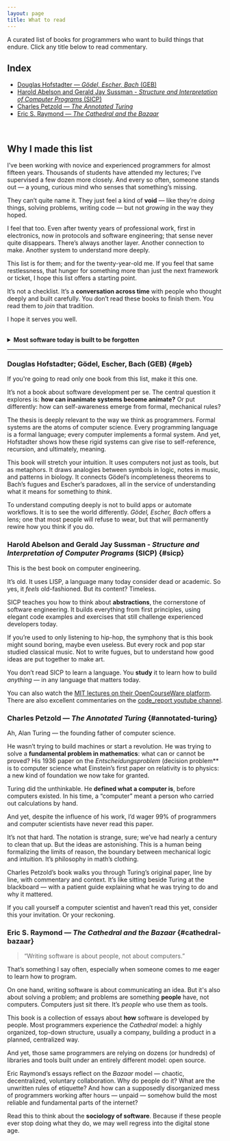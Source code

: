 ```yaml
---
layout: page
title: What to read
---
```


A curated list of books for programmers who want to build things that endure.
Click any title below to read commentary.

## Index

- [Douglas Hofstadter — *Gödel, Escher, Bach* (GEB)](#geb)
- [Harold Abelson and Gerald Jay Sussman - *Structure and Interpretation of Computer Programs* (SICP)](#sicp)
- [Charles Petzold — *The Annotated Turing*](#annotated-turing)
- [Eric S. Raymond — *The Cathedral and the Bazaar*](#cathedral-bazaar)

<br>

## Why I made this list

I’ve been working with novice and experienced programmers for almost fifteen years.
Thousands of students have attended my lectures; I’ve supervised a few dozen more closely.
And every so often, someone stands out — a young, curious mind who senses that something’s missing.

They can’t quite name it.
They just feel a kind of **void** — like they’re *doing* things, solving problems, writing code — but not *growing* in the way they hoped.

I feel that too.
Even after twenty years of professional work, first in electronics, now in protocols and software engineering;
that sense never quite disappears.
There’s always another layer.
Another connection to make.
Another system to understand more deeply.

This list is for them; and for the twenty-year-old me.
If you feel that same restlessness, that hunger for something more than just the next framework or ticket, I hope this list offers a starting point.

It’s not a checklist.
It’s a **conversation across time** with people who thought deeply and built carefully.
You don’t read these books to finish them.
You read them to *join* that tradition.

I hope it serves you well.

<br>
<details>
<summary><strong>Most software today is built to be forgotten</strong></summary>
<div>

<p>Written in haste, layered with abstractions, then discarded with the next trend.
We build like amnesiacs: few know how the systems beneath them truly work.
Fewer care.
The result is not progress, but erosion masked as innovation.
Like a civilization building towers higher and higher while forgetting how to quarry stone.</p>

<p>Jonathan Blow warned us of this trajectory:
a slow technological decline driven not by catastrophe, but by accumulated ignorance.
As layers pile on, foundations are lost.
One day, the lights will go out—not because no one tried to keep them on, but because no one remembered how.</p>

<p>There is another path.</p>

<p>We can choose to treat software not as a disposable product, but as a form of cultural expression.
A craft whose goal is not speed or scale, but clarity, permanence, and meaning.</p>

<p>This is the path of Emacs, Vim, Unix, and many other libraries and systems built and maintained in C, that old, unsafe, language.
The very language used to build and maintain most of the internet infrastructure.
Systems some call “legacy” which are indeed civilizational infrastructure.
Yeah, JavaScript is just a thin wrapper over decades of C/C++.</p>

<p>They have not survived in spite of their age.
They have survived because they were built to endure.</p>

<p>To walk this path requires more than technical competence.
It requires erudition.</p>

<p>Erudition is not mere knowledge—it is the discipline of memory.
It is the refusal to discard what came before simply because it is old.
It is what separates the craftsman from the technician.
The former builds tools; the latter uses them.</p>

<p>This is not a call for nostalgia.
It is a call for depth.</p>

<p>Edsger Dijkstra argued that software should be beautiful—that clarity and elegance are moral virtues in code.
Richard Stallman, despite his politics, glimpsed something similar: software, if well written and liberated from arbitrary dependencies, becomes free from its creators.
It becomes self-sufficient, a thing that exists on its own terms.</p>

<p>To write such software is not merely engineering.
It is a form of authorship.</p>

<p>And yet, why bother?</p>

<p>Economics can’t fully explain open source.
Eric Raymond got close—yes, incentives matter—but the real motivation is harder to measure.
It’s not just reputation or signaling.
It’s something older, deeper.
The pride of the artisan.
The drive to leave something behind.
The desire to see one's soul reflected in a functioning machine.</p>

<p>We don't need more developers.
We need stewards of tradition.
Programmers who see themselves as participants in a conversation older than their tools.
Programmers who understand that code is not just meant to work, but to last.</p>

<h4>On Education and the Cult of Utility</h4>

<p>Our institutions are not preparing the next generation to build what endures.</p>

<p>Schools are increasingly pressured into “project-based,” “real-world,” “hands-on” pedagogies—buzzwords that too often mean building whatever solves the most immediate problem, then moving on.
This is the educational branch of the same Silicon Valley rot: fail fast, fail often, ship it, forget it.</p>

<p>At the same time, theory-driven programs—those that ground students in algorithms, computation, and systems—are dismissed as outmoded.
Why study SMTP when you can deploy a serverless app in five minutes?
Why implement a shell when you can call one?
Why understand when you can use?</p>

<p>This is a catastrophe disguised as relevance.</p>

<p>Real-world problems aren’t just the ones we face now—they are the ones we’ve already solved.
The wheel, once invented, is worth studying.
But we rarely ask students to reimplement anything that matters.
How many have written a shell?
A CLI email client?
A toy compiler?
A browser?
An operating system?
These are exercises not in nostalgia, but in transmission—how to pass down the thinking behind software that actually lasts.</p>

<p>Instead, we hand students tools as if they were gifts from God.</p>

<p>But God does not maintain software. That’s up to us.</p>

<h4>On AI and the Seduction of Vibe Coding</h4>

<p>The recent obsession with large language models has amplified the very disease we aim to treat.
It is now fashionable to "vibe code"—to prompt a machine, skim the output, and paste until it runs.
It feels like programming.
It looks like productivity.
But it is neither.</p>

<p>Vibe coding is just the latest form of disposable software creation.
It encourages the illusion of mastery while hollowing out the discipline itself.
You are not becoming a better developer by prompting until it compiles.
You are simply becoming a more efficient operator of a glorified autocomplete engine.</p>

<p>There is nothing wrong with using LLMs—when used with intentionality and craft.
For the erudite programmer, these models are like sharpened chef’s knives: tools to accelerate judgment, precision, and depth.
But in unskilled hands, they do not produce better software.
They produce more software.
Worse software.
Cheap, flimsy, mass-produced code—the Chinese plastic of the digital world.</p>

<p>And worst of all:
we are deceiving ourselves.
We confuse activity with learning.
We conflate output with experience.
We mistake convenience for growth.</p>

<p>This is why we read.
Not to memorize syntax, but to train our taste.
Not to chase novelty, but to understand roots.
Not to master tools, but to become worthy of building them.</p>

<p>Let others chase the ephemeral.
We are here to build what endures.</p>

</div>
</details>

---

### Douglas Hofstadter; Gödel, Escher, Bach (GEB) {#geb}
If you're going to read only one book from this list, make it this one.

It’s not a book about software development per se.
The central question it explores is:
**how can inanimate systems become animate?**
Or put differently: how can self-awareness emerge from formal, mechanical rules?

The thesis is deeply relevant to the way we think as programmers.
Formal systems are the atoms of computer science.
Every programming language is a formal language; every computer implements a formal system.
And yet, Hofstadter shows how these rigid systems can give rise to self-reference, recursion, and ultimately, meaning.

This book will stretch your intuition.
It uses computers not just as tools, but as metaphors.
It draws analogies between symbols in logic, notes in music, and patterns in biology.
It connects Gödel’s incompleteness theorems to Bach’s fugues and Escher’s paradoxes, all in the service of understanding what it means for something to *think*.

To understand computing deeply is not to build apps or automate workflows.
It is to see the world differently.
*Gödel, Escher, Bach* offers a lens; one that most people will refuse to wear, but that will permanently rewire how you think if you do.

### Harold Abelson and Gerald Jay Sussman - *Structure and Interpretation of Computer Programs* (SICP) {#sicp}
This is the best book on computer engineering.

It’s old. It uses LISP, a language many today consider dead or academic.
So yes, it *feels* old-fashioned.
But its content?
Timeless.

SICP teaches you how to think about **abstractions**, the cornerstone of software engineering.
It builds everything from first principles, using elegant code examples and exercises that still challenge experienced developers today.

If you’re used to only listening to hip-hop, the symphony that is this book might sound boring, maybe even useless.
But every rock and pop star studied classical music.
Not to write fugues, but to understand how good ideas are put together to make art.

You don’t read SICP to learn a language.
You **study** it to learn how to build *anything* — in any language that matters today.

You can also watch the [MIT lectures on their OpenCourseWare platform](https://ocw.mit.edu/courses/6-001-structure-and-interpretation-of-computer-programs-spring-2005).
There are also excellent commentaries on the [code_report youtube channel](https://youtube.com/playlist?list=PLVFrD1dmDdvdvWFK8brOVNL7bKHpE-9w0&si=I5TNlBWIYFl9nXHo).

### Charles Petzold — *The Annotated Turing* {#annotated-turing}

Ah, Alan Turing — the founding father of computer science.

He wasn’t trying to build machines or start a revolution.
He was trying to solve a **fundamental problem in mathematics**:
what can or cannot be proved?
His 1936 paper on the *Entscheidungsproblem* (decision problem** is to computer science what Einstein’s first paper on relativity is to physics: a new kind of foundation we now take for granted.

Turing did the unthinkable.
He **defined what a computer is**, before computers existed.
In his time, a “computer” meant a person who carried out calculations by hand.

And yet, despite the influence of his work, I’d wager 99% of programmers and computer scientists have never read this paper.

It’s not that hard.
The notation is strange, sure; we’ve had nearly a century to clean that up.
But the ideas are astonishing.
This is a human being formalizing the limits of reason, the boundary between mechanical logic and intuition.
It’s philosophy in math’s clothing.

Charles Petzold’s book walks you through Turing’s original paper, line by line, with commentary and context.
It’s like sitting beside Turing at the blackboard — with a patient guide explaining what he was trying to do and why it mattered.

If you call yourself a computer scientist and haven’t read this yet, consider this your invitation.
Or your reckoning.

### Eric S. Raymond — *The Cathedral and the Bazaar* {#cathedral-bazaar}

> “Writing software is about people, not about computers.”

That’s something I say often, especially when someone comes to me eager to learn how to program.

On one hand, writing software is about communicating an idea.
But it's also about solving a problem; and problems are something **people** have, not computers.
Computers just sit there.
It’s *people* who use them as tools.

This book is a collection of essays about **how** software is developed by people.
Most programmers experience the *Cathedral* model:
a highly organized, top-down structure, usually a company, building a product in a planned, centralized way.

And yet, those same programmers are relying on dozens (or hundreds) of libraries and tools built under an entirely different model: open source.

Eric Raymond’s essays reflect on the *Bazaar* model — chaotic, decentralized, voluntary collaboration.
Why do people do it?
What are the unwritten rules of etiquette?
And how can a supposedly disorganized mess of programmers working after hours — unpaid — somehow build the most reliable and fundamental parts of the internet?

Read this to think about the **sociology of software**.
Because if these people ever stop doing what they do, we may well regress into the digital stone age.
